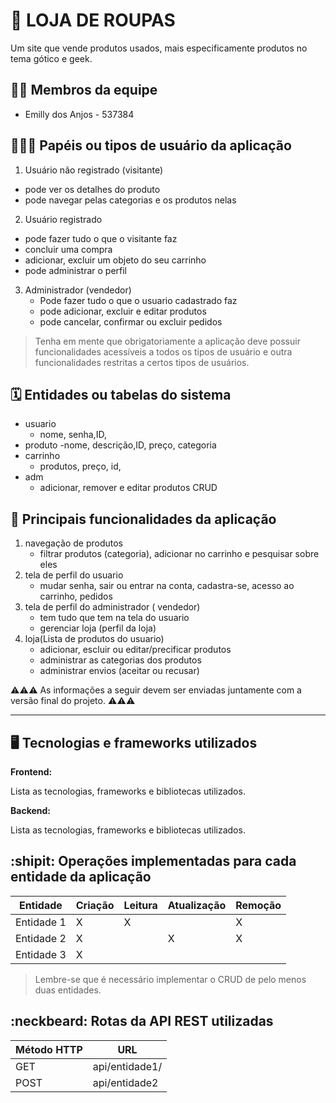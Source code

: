 # :checkered_flag: LOJA DE ROUPAS
Um site que vende produtos usados, mais especificamente produtos no tema gótico e geek.

## :technologist: Membros da equipe

- Emilly dos Anjos - 537384

## :people_holding_hands: Papéis ou tipos de usuário da aplicação

1. Usuário não registrado (visitante)
  - pode ver os detalhes do produto
  - pode navegar pelas categorias e os produtos nelas
    
2. Usuário registrado
  - pode fazer tudo o que o visitante faz
  - concluir uma compra
  - adicionar, excluir um objeto do seu carrinho
  - pode administrar o perfil
    
3. Administrador (vendedor)
   - Pode fazer tudo o que o usuario cadastrado faz
   - pode adicionar, excluir e editar produtos 
   - pode cancelar, confirmar ou excluir pedidos 
  
> Tenha em mente que obrigatoriamente a aplicação deve possuir funcionalidades acessíveis a todos os tipos de usuário e outra funcionalidades restritas a certos tipos de usuários.

## :spiral_calendar: Entidades ou tabelas do sistema
* usuario
  - nome, senha,ID,
* produto
  -nome, descrição,ID, preço, categoria
* carrinho
  - produtos, preço, id, 
* adm
  - adicionar, remover e editar produtos CRUD
## :triangular_flag_on_post:	 Principais funcionalidades da aplicação
1. navegação de produtos
   - filtrar produtos (categoria), adicionar no carrinho e pesquisar sobre eles
2. tela de perfil do usuario
   - mudar senha, sair ou entrar na conta, cadastra-se, acesso ao carrinho, pedidos
3. tela de perfil do administrador ( vendedor)
   - tem tudo que tem na tela do usuario
   - gerenciar loja (perfil da loja)
6. loja(Lista de produtos do usuario) 
   - adicionar, escluir ou editar/precificar produtos
   - administrar as categorias dos produtos
   - administrar envios (aceitar ou recusar) 

:warning::warning::warning: As informações a seguir devem ser enviadas juntamente com a versão final do projeto. :warning::warning::warning:


----

## :desktop_computer: Tecnologias e frameworks utilizados

**Frontend:**

Lista as tecnologias, frameworks e bibliotecas utilizados.

**Backend:**

Lista as tecnologias, frameworks e bibliotecas utilizados.


## :shipit: Operações implementadas para cada entidade da aplicação


| Entidade| Criação | Leitura | Atualização | Remoção |
| --- | --- | --- | --- | --- |
| Entidade 1 | X |  X  |  | X |
| Entidade 2 | X |    |  X | X |
| Entidade 3 | X |    |  |  |

> Lembre-se que é necessário implementar o CRUD de pelo menos duas entidades.

## :neckbeard: Rotas da API REST utilizadas

| Método HTTP | URL |
| --- | --- |
| GET | api/entidade1/|
| POST | api/entidade2 |

